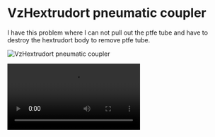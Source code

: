 # VzHextrudort pneumatic coupler

I have this problem where I can not pull out the ptfe tube and have to destroy the hextrudort body to remove ptfe tube.

![VzHextrudort pneumatic coupler](./image/IMG_20220224_210202.png)

![VzHextrudort pneumatic coupler](./video/VID_20220224_210815.mp4)